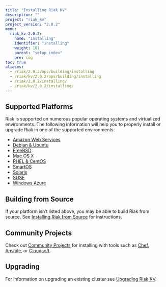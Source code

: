 ```yaml
---
title: "Installing Riak KV"
description: ""
project: "riak_kv"
project_version: "2.0.2"
menu:
  riak_kv-2.0.2:
    name: "Installing"
    identifier: "installing"
    weight: 101
    parent: "setup_index"
    pre: cog
toc: true
aliases:
  - /riak/2.0.2/ops/building/installing
  - /riak/kv/2.0.2/ops/building/installing
  - /riak/2.0.2/installing/
  - /riak/kv/2.0.2/installing/
---
```


[install aws]: /riak/kv/2.0.2/setup/installing/amazon-web-services
[install debian & ubuntu]: /riak/kv/2.0.2/setup/installing/debian-ubuntu
[install freebsd]: /riak/kv/2.0.2/setup/installing/freebsd
[install mac osx]: /riak/kv/2.0.2/setup/installing/mac-osx
[install rhel & centos]: /riak/kv/2.0.2/setup/installing/rhel-centos
[install smartos]: /riak/kv/2.0.2/setup/installing/smartos
[install solaris]: /riak/kv/2.0.2/setup/installing/solaris
[install suse]: /riak/kv/2.0.2/setup/installing/suse
[install windows azure]: /riak/kv/2.0.2/setup/installing/windows-azure
[install source index]: /riak/kv/2.0.2/setup/installing/source
[community projects]: /community/projects
[upgrade index]: /riak/kv/2.0.2/setup/upgrading

## Supported Platforms

Riak is supported on numerous popular operating systems and virtualized
environments. The following information will help you to
properly install or upgrade Riak in one of the supported environments:

  * [Amazon Web Services][install aws]
  * [Debian & Ubuntu][install debian & ubuntu]
  * [FreeBSD][install freebsd]
  * [Mac OS X][install mac osx]
  * [RHEL & CentOS][install rhel & centos]
  * [SmartOS][install smartos]
  * [Solaris][install solaris]
  * [SUSE][install suse]
  * [Windows Azure][install windows azure]

## Building from Source

If your platform isn’t listed above, you may be able to build Riak from source. See [Installing Riak from Source][install source index] for instructions.

## Community Projects

Check out [Community Projects][community projects] for installing with tools such as [Chef](https://www.chef.io/chef/), [Ansible](http://www.ansible.com/), or [Cloudsoft](http://www.cloudsoftcorp.com/).

## Upgrading

For information on upgrading an existing cluster see [Upgrading Riak KV][upgrade index].

